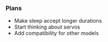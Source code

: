 ### Plans
* Make sleep accept longer durations
* Start thinking about servos
* Add compatibility for other models
